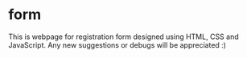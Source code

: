 # form
This is webpage for registration form designed using HTML, CSS and JavaScript. Any new suggestions or debugs will be appreciated :)
